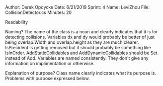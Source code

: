 Author: Derek Opdycke
Date: 6/21/2019
Sprint: 4
Name: LeviZhou
File: CollisionDetector.cs
Minutes: 20

Readability

Naming?
The name of the class is a noun and clearly indicates that it is for detecting collisions.
Variables dx and dy would probably be better of just being overlap.Width and overlap.height as they are much clearer.
IsPrecident is getting removed but it should probably be something like IsInOrder. 
AddStaticCollidables and AddDynamicCollidables should be Set instead of Add.
Variables are named consistently.
They don't give any information on implimentation or otherwise.


Explanation of purpose?
Class name clearly indicates what its purpose is.
Problems with purpose expressed below.
